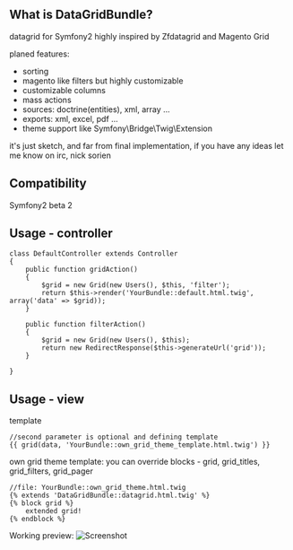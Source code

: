 What is DataGridBundle?
-----

datagrid for Symfony2 highly inspired by Zfdatagrid and Magento Grid

planed features:

 - sorting
 - magento like filters but highly customizable
 - customizable columns
 - mass actions
 - sources: doctrine(entities), xml, array ...
 - exports: xml, excel, pdf ...
 - theme support like Symfony\Bridge\Twig\Extension


it's just sketch, and far from final implementation, if you have any ideas let me know on irc, nick sorien

Compatibility
-----

Symfony2 beta 2


Usage - controller
-----

    class DefaultController extends Controller
    {
        public function gridAction()
        {
            $grid = new Grid(new Users(), $this, 'filter');
            return $this->render('YourBundle::default.html.twig', array('data' => $grid));
        }

        public function filterAction()
        {
            $grid = new Grid(new Users(), $this);
            return new RedirectResponse($this->generateUrl('grid'));
        }

    }

Usage - view
-----
template

    //second parameter is optional and defining template
    {{ grid(data, 'YourBundle::own_grid_theme_template.html.twig') }}

own grid theme template: you can override blocks - grid, grid_titles, grid_filters, grid_pager

    //file: YourBundle::own_grid_theme.html.twig
    {% extends 'DataGridBundle::datagrid.html.twig' %}
    {% block grid %}
        extended grid!
    {% endblock %}


Working preview:
<img src="http://vortex-portal.com/datagrid/grid1.png" alt="Screenshot" />
